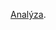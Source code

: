 [Analýza](https://github.com/TomasKrycfalusij/parking-slot-reservation/blob/main/docs/Anal%C3%BDza.md).
